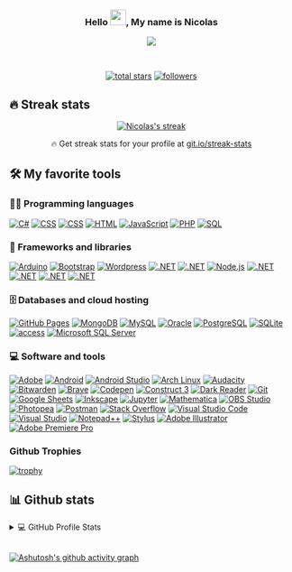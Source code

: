 


<h3 align="center">
 Hello <img src = "https://user-images.githubusercontent.com/1303154/88677602-1635ba80-d120-11ea-84d8-d263ba5fc3c0.gif" width = "28" atl ="hi">, My name is Nicolas
</h3>


<!-- Typing SVG by Nicolas-Cabrera-Rodriguez - https://github.com/Nicolas-Cabrera-Rodriguez/readme-typing-svg -->
<p align="center">
  <a href="https://github.com/Nicolas-Cabrera-Rodriguez/readme-typing-svg"><img src="https://readme-typing-svg.herokuapp.com?color=00F733&lines=SERIOUS+AND+RESPONSIBLE+PROGRAMMER;PROFESSIONAL+DEVELOPER;INFINITY+OF+IDEAS;PROGRAMMING+ENTHUSIASTIC;COUNTLESS+PROJECTS;TRADEMARK+ENTHUSIASTIC;SEVERAL+PROJECTS+COMPLETED+"></a>
</p>

<br>

<p align="center">
  <a href="https://github.com/Nicolas-Cabrera-Rodriguez?tab=repositories&sort=stargazers">
    <img alt="total stars" title="Total stars on GitHub" src="https://custom-icon-badges.herokuapp.com/badge/dynamic/json?logo=star&color=55960c&labelColor=488207&label=Stars&style=for-the-badge&query=%24.stars&url=https://api.github-star-counter.workers.dev/user/Nicolas-Cabrera-Rodriguez"/></a>
  <a href="https://github.com/Nicolas-Cabrera-Rodriguez?tab=followers">
    <img alt="followers" title="Follow me on Github" src="https://custom-icon-badges.herokuapp.com/github/followers/Nicolas-Cabrera-Rodriguez?color=236ad3&labelColor=1155ba&style=for-the-badge&logo=person-add&label=Follow&logoColor=white"/></a>
</p>




## 🔥 Streak stats

<!-- GitHub Readme Streak Stats - https://github.com/Nicolas-Cabrera-Rodriguez/github-readme-streak-stats -->

<p align="center">
  <a href="https://github.com/Nicolas-Cabrera-Rodriguez/github-readme-streak-stats">
    <img title="🔥 Get streak stats for your profile at git.io/streak-stats" alt="Nicolas's streak" src="https://github-readme-streak-stats.herokuapp.com?user=Nicolas-Cabrera-Rodriguez&theme=monokai-metallian&hide_border=true&date_format=M%20j%5B%2C%20Y%5D&currStreakLabel=00F733&sideLabels=00F733"/>
  </a>
  <p align="center">🔥 Get streak stats for your profile at <a href="https://git.io/streak-stats">git.io/streak-stats</a></p>
</p>



## 🛠️ My favorite tools

### 👨‍💻 Programming languages

<p>
    <a href="https://github.com/search?q=user%3ANicolas-Cabrera-Rodriguez+language%3Acsharp"><img alt="C#" src="https://custom-icon-badges.herokuapp.com/badge/C%23-68217A.svg?logo=cs2&logoColor=white"></a>
    <a href="https://github.com/search?q=user%3ANicolas-Cabrera-Rodriguez+language%3Acss"><img alt="CSS" src="https://img.shields.io/badge/CSS-1572B6.svg?logo=css3&logoColor=white"></a>
    <a href="https://github.com/search?q=user%3ANicolas-Cabrera-Rodriguez+language%3Acss"><img alt="CSS" src="https://img.shields.io/badge/SCSS-CC6699.svg?logo=Sass&logoColor=white"></a>
    <a href="https://github.com/search?q=user%3ANicolas-Cabrera-Rodriguez+language%3Ahtml"><img alt="HTML" src="https://img.shields.io/badge/HTML-E34F26.svg?logo=html5&logoColor=white"></a>
    <a href="https://github.com/search?q=user%3ANicolas-Cabrera-Rodriguez+language%3Ajavascript"><img alt="JavaScript" src="https://img.shields.io/badge/JavaScript-F7DF1E.svg?logo=javascript&logoColor=black"></a>
    <a href="https://github.com/search?q=user%3ANicolas-Cabrera-Rodriguez+language%3Aphp"><img alt="PHP" src="https://img.shields.io/badge/PHP-777BB4.svg?logo=php&logoColor=white"></a>
    <a href="https://github.com/search?q=user%3ANicolas-Cabrera-Rodriguez+language%3Asql"><img alt="SQL" src="https://custom-icon-badges.herokuapp.com/badge/SQL-025E8C.svg?logo=database&logoColor=white"></a>
</p>


### 🧰 Frameworks and libraries

<p>
    <a href="#"><img alt="Arduino" src="https://img.shields.io/badge/-Arduino-00979D?logo=Arduino&logoColor=white"></a>
    <a href="#"><img alt="Bootstrap" src="https://img.shields.io/badge/Bootstrap-7952B3.svg?logo=bootstrap&logoColor=white"></a>
    <a href="#"><img alt="Wordpress" src="https://img.shields.io/badge/Wordpress-21759B?logo=wordpress&logoColor=white"></a>
    <a href="#"><img alt=".NET" src="https://img.shields.io/badge/.NET-512BD4?logo=dotnet&logoColor=white"></a>
    <a href="#"><img alt=".NET" src="https://img.shields.io/badge/Apache-D22128?logo=Apache&logoColor=white"></a>
    <a href="https://github.com/search?q=user%3ANicolas-Cabrera-Rodriguez+language%3Ajavascript"><img alt="Node.js" src="https://img.shields.io/badge/Node.js-43853D.svg?logo=node.js&logoColor=white"></a>
    <a href="#"><img alt=".NET" src="https://img.shields.io/badge/Nginx-009639?logo=nginx&logoColor=white"></a>
    <a href="#"><img alt=".NET" src="https://img.shields.io/badge/NuGet-004880?logo=nuget&logoColor=white"></a>
    <a href="#"><img alt=".NET" src="https://img.shields.io/badge/Unity-100000?logo=unity&logoColor=white"></a>
    <a href="#"><img alt=".NET" src="https://img.shields.io/badge/Xampp-F37623?logo=xampp&logoColor=white"></a>
    
     	
</p>

### 🗄️ Databases and cloud hosting

<p>
    <a href="#"><img alt="GitHub Pages" src="https://img.shields.io/badge/GitHub%20Pages-327FC7.svg?logo=github&logoColor=white"></a>
    <a href="#"><img alt="MongoDB" src ="https://img.shields.io/badge/MongoDB-4ea94b.svg?logo=mongodb&logoColor=white"></a>
    <a href="#"><img alt="MySQL" src="https://img.shields.io/badge/MySQL-00f.svg?logo=mysql&logoColor=white"></a>
    <a href="#"><img alt="Oracle" src ="https://img.shields.io/badge/Oracle-F00000.svg?logo=oracle&logoColor=white"></a>
    <a href="#"><img alt="PostgreSQL" src ="https://img.shields.io/badge/PostgreSQL-316192.svg?logo=postgresql&logoColor=white"></a>
    <a href="#"><img alt="SQLite" src ="https://img.shields.io/badge/SQLite-07405e.svg?logo=sqlite&logoColor=white"></a>
    <a href="#"><img alt="access" src ="https://img.shields.io/badge/Access-A4373A.svg?logo=microsoftaccess&logoColor=white"></a>
    <a href="#"><img alt="Microsoft SQL Server" src ="https://img.shields.io/badge/Microsoft SQL Server-CC2927.svg?logo=microsoftsqlserver&logoColor=white"></a>
</p>

### 💻 Software and tools

<p>
    <a href="#"><img alt="Adobe" src="https://img.shields.io/badge/Adobe-FF0000.svg?logo=adobe&logoColor=white"></a>
    <a href="#"><img alt="Android" src="https://img.shields.io/badge/Android-3DDC84?logo=android&logoColor=white"></a>
    <a href="#"><img alt="Android Studio" src="https://img.shields.io/badge/Android%20Studio-008678.svg?logo=android-studio&logoColor=white"></a>
    <a href="#"><img alt="Arch Linux" src="https://img.shields.io/badge/Arch%20Linux-1793D1.svg?logo=arch-linux&logoColor=white"></a>
    <a href="#"><img alt="Audacity" src="https://img.shields.io/badge/-Audacity-0000CC?logo=audacity&logoColor=white"></a>
    <a href="#"><img alt="Bitwarden" src="https://img.shields.io/badge/-Bitwarden-175DDC?logo=bitwarden&logoColor=white"></a>
    <a href="#"><img alt="Brave" src="https://img.shields.io/badge/-Brave-FB542B?logo=brave&logoColor=white"></a>
    <a href="#"><img alt="Codepen" src="https://img.shields.io/badge/Codepen-000000.svg?logo=codepen&logoColor=white"></a>
    <a href="#"><img alt="Construct 3" src="https://img.shields.io/badge/Construct%203-00b56a.svg?logo=construct-3&logoColor=white"></a>
    <a href="#"><img alt="Dark Reader" src="https://img.shields.io/badge/-Dark%20Reader-141E24?logo=dark-reader&logoColor=white"></a>
    <a href="#"><img alt="Git" src="https://img.shields.io/badge/Git-F05033.svg?logo=git&logoColor=white"></a>
    <a href="#"><img alt="Google Sheets" src="https://img.shields.io/badge/Google%20Sheets-34A853.svg?logo=google%20sheets&logoColor=white"></a>
    <a href="#"><img alt="Inkscape" src="https://img.shields.io/badge/Inkscape-000000?logo=Inkscape&logoColor=white"></a>
    <a href="#"><img alt="Jupyter" src="https://img.shields.io/badge/Jupyter-F37626.svg?logo=Jupyter&logoColor=white"></a>
    <a href="#"><img alt="Mathematica" src="https://img.shields.io/badge/Mathematica-DD1100.svg?logo=wolfram-mathematica&logoColor=white"></a>
    <a href="#"><img alt="OBS Studio" src="https://img.shields.io/badge/-OBS%20Studio-302E31?logo=obs-studio&logoColor=white"></a>
    <a href="#"><img alt="Photopea" src="https://img.shields.io/badge/Photopea-18A497?logo=photopea&logoColor=white"></a>
    <a href="#"><img alt="Postman" src="https://img.shields.io/badge/Postman-FF6C37?logo=postman&logoColor=white"></a>
    <a href="#"><img alt="Stack Overflow" src="https://img.shields.io/badge/-Stack%20Overflow-FE7A16?logo=stack-overflow&logoColor=white"></a>
    <a href="#"><img alt="Visual Studio Code" src="https://img.shields.io/badge/Visual%20Studio%20Code-0078d7.svg?logo=visual-studio-code&logoColor=white"></a>
    <a href="#"><img alt="Visual Studio" src="https://img.shields.io/badge/Visual%20Studio-7952B3.svg?logo=visual-studio&logoColor=white"></a>
    <a href="#"><img alt="Notepad++" src="https://img.shields.io/badge/Notepad++-90E59A.svg?logo=notepadplusplus&logoColor=black"></a>
    <a href="#"><img alt="Stylus" src="https://img.shields.io/badge/Stylus-333333.svg?logo=Stylus&logoColor=white"></a>
    <a href="#"><img alt="Adobe Illustrator" src="https://img.shields.io/badge/Adobe Illustrator-FF9A00.svg?logo=Adobe Illustrator&logoColor=black"></a>
    <a href="#"><img alt="Adobe Premiere Pro" src="https://img.shields.io/badge/Adobe Premiere Pro-9999FF.svg?logo=Adobe Premiere Pro&logoColor=white"></a>
</p>



### Github Trophies
[![trophy](https://github-profile-trophy.vercel.app/?username=Nicolas-Cabrera-Rodriguez)](https://github.com/ryo-ma/github-profile-trophy)


## 📊 Github stats

<!-- https://github.com/anuraghazra/github-readme-stats -->
<details> 
  <summary>💻 GitHub Profile Stats</summary>
  <br/>
    <a href="https://github.com/anuraghazra/github-readme-stats"><img alt="Nicolas-Cabrera-Rodriguez's Github Stats" src="https://DenverCoder1-github-readme-stats.vercel.app/api/?username=Nicolas-Cabrera-Rodriguez&show_icons=true&count_private=true&theme=react&hide_border=true&bg_color=1F222E&title_color=00F733FF&icon_color=F8D866" height="192px"/></a>
  <a href="https://github.com/anuraghazra/github-readme-stats"><img alt="Nicolas-Cabrera-Rodriguez's Top Languages" src="https://github-readme-stats.vercel.app/api/top-langs/?username=Nicolas-Cabrera-Rodriguez&langs_count=8&layout=compact&theme=react&hide_border=true&bg_color=1F222E&title_color=00F733FF&icon_color=F8D866&hide=Jupyter%20Notebook" height="192px"/></a>
  <br/>
  <b>Note:</b> Top languages is only a metric of the languages my public code consists of and doesn't reflect experience or skill level.
</details>
<br>
<!-- https://github.com/ashutosh00710/github-readme-activity-graph -->


[![Ashutosh's github activity graph](https://github-readme-activity-graph.vercel.app/graph?username=Nicolas-Cabrera-Rodriguez&theme=react&custom_title=Contribuciones%20de%20Código&hide_border=true)](https://github.com/Ashutosh00710/github-readme-activity-graph)
